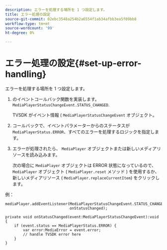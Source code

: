 ```yaml
---
description: エラーを処理する場所を 1 つ設定します。
title: エラー処理の設定
source-git-commit: 02ebc3548a254b2a6554f1ab34afbb3ea5f09bb8
workflow-type: tm+mt
source-wordcount: '99'
ht-degree: 0%

---
```


# エラー処理の設定{#set-up-error-handling}

エラーを処理する場所を 1 つ設定します。

1. のイベントコールバック関数を実装します。 `MediaPlayerStatusChangeEvent.STATUS_CHANGED`.

   TVSDK がイベント情報 ( `MediaPlayerStatusChangeEvent` オブジェクト。
1. コールバックで、イベントパラメーターからのステータスが `MediaPlayerStatus.ERROR`、すべてのエラーを処理するロジックを指定します。
1. エラーが処理されたら、 `MediaPlayer` オブジェクトまたは新しいメディアリソースを読み込みます。

   次の場合に `MediaPlayer` オブジェクトは ERROR 状態になっているので、 `MediaPlayer` オブジェクト ( `MediaPlayer.reset` メソッド ) を使用するか、新しいメディアリソース ( `MediaPlayer.replaceCurrentItem`) をクリックします。

<!--<a id="example_49FF225E92EA494AA06B2E5F26101F4C"></a>-->

例：

```
mediaPlayer.addEventListener(MediaPlayerStatusChangeEvent.STATUS_CHANGED,  
                             onStatusChanged); 
 
private void onStatusChanged(event:MediaPlayerStatusChangeEvent):void { 
    if (event.status == MediaPlayerStatus.ERROR) { 
        var error:MediaError = event.error; 
        // handle TVSDK error here 
    } 
} 
```

